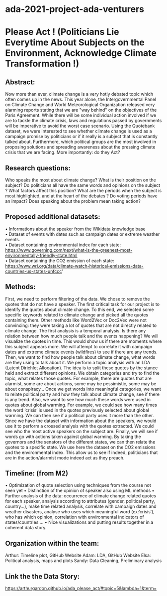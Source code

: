 # ada-2021-project-ada-venturers

# Please Act ! (Politicians Lie Everytime About Subjects on the Environment, Acknowledge Climate Transformation !)

## Abstract:
Now more than ever, climate change is a very hotly debated topic which often comes up in the news. This year alone, the Intergovernmental Panel on Climate Change and World Meteorological Organization released very alarming reports stating that we are "way behind" on the objectives of the Paris Agreement. While there will be some individual action involved if we are to tackle the climate crisis, laws and regulations passed by governments will be imperative to avoid the worst case scenario. Using the Quotebank dataset, we were interested to see whether climate change is used as a campaign promise by politicians or if it really is a subject that is constantly talked about. Furthermore, which political groups are the most involved in proposing solutions and spreading awareness about the pressing climate crisis that we are facing. More importantly: do they Act?
## Research questions: 
Who speaks the most about climate change? What is their position on the subject? Do politicians all have the same words and opinions on the subject ? What factors affect this position? What are the periods when the subject is most highlighted, and at the heart of the debates ? Do voting periods have an impact? Does speaking about the problem mean taking action?
## Proposed additional datasets:
•	Informations about the speaker from the Wikidata knowledge base   
•	Dataset of events with dates such as campaign dates or extreme weather events.   
•	Dataset containing environmental index for each state: https://www.governing.com/next/what-is-the-greenest-most-environmentally-friendly-state.html   
•	Dataset containing the CO2 emission of each state: https://www.wri.org/data/climate-watch-historical-emissions-data-countries-us-states-unfccc'  
## Methods:
First, we need to perform filtering of the data. We chose to remove the quotes that do not have a speaker. The first critical task for our project is to identify the quotes about climate change. To this end, we selected some specific keywords related to climate change and picked all the quotes containing them. Other methods like Word2Vec or Doc2Vec were not convincing: they were taking a lot of quotes that are not directly related to climate change.
The first analysis is a temporal analysis. Is there any relation between how much people talk and the events happening? We will visualize the quotes in time. This would show us if there are moments where this subject appears more. We will attempt to correlate it with campaign dates and extreme climate events (wildfires) to see if there are any trends.
Then, we want to find how people talk about climate change, what words are they using to talk about it. We perform a topic analysis with an LDA (Latent Dirichlet Allocation). The idea is to split these quotes by the stance held and extract different opinions. We obtain categories and try to find the topic, what relates those quotes. For example, there are quotes that are alarmist, some are about actions, some may be pessimistic, some may be about conspiracy… Once we get words into meaningful categories, we want to relate political party and how they talk about climate change, see if there is any trend.
Also, we want to see how much these words were used in quotes about global warming. For example, we could see how many times the word ‘crisis’ is used in the quotes previously selected about global warming. We can then see if a political party uses it more than the other.
Since we have the dataset with information about the speakers, we would use it to perform a crossed analysis with the quotes extracted. We could see who the most active speakers on the subject are. 
Finally, we will see if words go with actions taken against global warming. By taking the governors and the senators of the different states, we can then relate the quotes to a specific state. We use here the dataset on the CO2 emissions and the environmental index. This allow us to see if indeed, politicians that are in the action/alarmist mode indeed act as they preach.
## Timeline: (from M2)
•	Optimization of quote selection using techniques from the course not seen yet
•	Distinction of the opinion of speaker also using ML methods
•	Further analysis of the data: occurrence of climate change related quotes for each speaker, analysis according to attributes (gender, political party, country…), make time related analysis, correlate with campaign dates and weather disasters, analyse who uses which meaningful word (ex:‘crisis’), who has which opinion, correlation with environmental indicators of states/countries....
•	Nice visualizations and putting results together in a coherent data story.
## Organization within the team: 
Arthur: Timeline plot, GitHub Website
Adam: LDA, GitHub Website
Elsa: Political analysis, maps and plots
Sandy: Data Cleaning, Preliminary analysis

## Link the the Data Story:
https://arthurgardon.github.io/ada_please_act/#topic=5&lambda=1&term=
